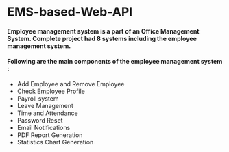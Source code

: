 # EMS-based-Web-API
 <h4>     Employee management system is a part of an Office Management System.
Complete project had 8 systems including the employee management system.</h4>
 <h4> Following are the main components of the employee management system :</h4>
<ul type=" bullet "><li>Add Employee and Remove   Employee</li> 
<li>Check Employee Profile </li>
<li>Payroll system </li>
<li> Leave Management</li> 
<li> Time and Attendance </li> 
<li>Password Reset </li>
<li>Email Notifications </li>
<li> PDF Report Generation </li>
<li>Statistics Chart Generation </li> </ul>
